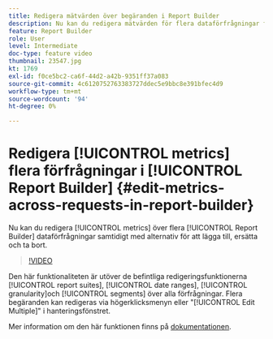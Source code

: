 ```yaml
---
title: Redigera mätvärden över begäranden i Report Builder
description: Nu kan du redigera mätvärden för flera dataförfrågningar från Report Builder på en gång med alternativen för att lägga till, ersätta och ta bort.
feature: Report Builder
role: User
level: Intermediate
doc-type: feature video
thumbnail: 23547.jpg
kt: 1769
exl-id: f0ce5bc2-ca6f-44d2-a42b-9351ff37a083
source-git-commit: 4c6120752763383727ddec5e9bbc8e391bfec4d9
workflow-type: tm+mt
source-wordcount: '94'
ht-degree: 0%

---
```


# Redigera [!UICONTROL metrics] flera förfrågningar i [!UICONTROL Report Builder] {#edit-metrics-across-requests-in-report-builder}

Nu kan du redigera [!UICONTROL metrics] över flera [!UICONTROL Report Builder] dataförfrågningar samtidigt med alternativ för att lägga till, ersätta och ta bort.

>[!VIDEO](https://video.tv.adobe.com/v/23547/?quality=12)

Den här funktionaliteten är utöver de befintliga redigeringsfunktionerna [!UICONTROL report suites], [!UICONTROL date ranges], [!UICONTROL granularity]och [!UICONTROL segments] över alla förfrågningar. Flera begäranden kan redigeras via högerklicksmenyn eller &quot;[!UICONTROL Edit Multiple]&quot; i hanteringsfönstret.

Mer information om den här funktionen finns på [dokumentationen](https://experienceleague.adobe.com/docs/analytics/analyze/report-builder/manage-requests/edit-multiple-metrics.html?lang=en).
